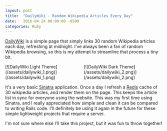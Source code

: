 ```yaml
---
layout: post
title:  "DailyWiki - Random Wikipedia Articles Every Day"
date:   2016-04-24 00:00:00 -0500
categories: Ruby
---
```


[DailyWiki](https://gentle-tundra-91628.herokuapp.com/) is a simple page that simply links 30 random Wikipedia articles each day, refreshing at midnight. I've always been a fan of random Wikipedia browsing, so this is my attempt to streamline that process a tiny bit.

<div class='image-container' style='width:49%;display:inline-block;'>
[![DailyWiki Light Theme](/assets/dailywiki_1.png)](/assets/dailywiki_1.png)
</div>
<div class='image-container' style='width:49%;display:inline-block;'>
[![DailyWiki Dark Theme](/assets/dailywiki_2.png)](/assets/dailywiki_2.png)
</div>

It's a very basic [Sinatra](http://www.sinatrarb.com/intro.html) application. Once a day I refresh a [Redis](http://redis.io/) cache of 30 wikipedia articles, and render them on the page. This keeps the article list in sync for everyone using the website. This was my first time using Sinatra, and I really appreciated how simple and clean it can be compared to writing Rails code. I'll definitely be using it again in the future for these simple lightweight projects that require a server.

I'm not sure where else I'll take this project, but it was fun to throw together!
